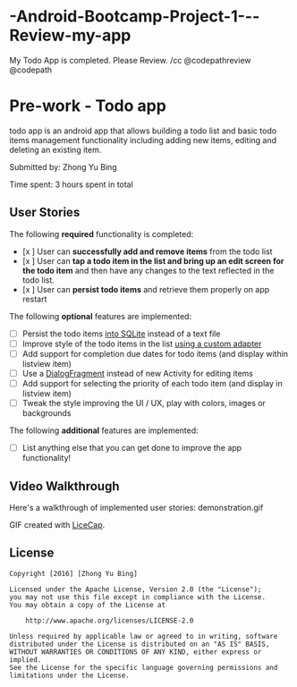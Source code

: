 
# -Android-Bootcamp-Project-1---Review-my-app
My Todo App is completed. Please Review.  /cc @codepathreview @codepath


# Pre-work - Todo app

todo app is an android app that allows building a todo list and basic todo items management functionality including adding new items, editing and deleting an existing item.

Submitted by: Zhong Yu Bing

Time spent: 3 hours spent in total

## User Stories

The following **required** functionality is completed:

* [x ] User can **successfully add and remove items** from the todo list
* [x ] User can **tap a todo item in the list and bring up an edit screen for the todo item** and then have any changes to the text reflected in the todo list.
* [x ] User can **persist todo items** and retrieve them properly on app restart

The following **optional** features are implemented:

* [ ] Persist the todo items [into SQLite](http://guides.codepath.com/android/Persisting-Data-to-the-Device#sqlite) instead of a text file
* [ ] Improve style of the todo items in the list [using a custom adapter](http://guides.codepath.com/android/Using-an-ArrayAdapter-with-ListView)
* [ ] Add support for completion due dates for todo items (and display within listview item)
* [ ] Use a [DialogFragment](http://guides.codepath.com/android/Using-DialogFragment) instead of new Activity for editing items
* [ ] Add support for selecting the priority of each todo item (and display in listview item)
* [ ] Tweak the style improving the UI / UX, play with colors, images or backgrounds

The following **additional** features are implemented:

* [ ] List anything else that you can get done to improve the app functionality!

## Video Walkthrough 

Here's a walkthrough of implemented user stories: demonstration.gif

GIF created with [LiceCap](http://www.cockos.com/licecap/).

## License

    Copyright [2016] [Zhong Yu Bing]

    Licensed under the Apache License, Version 2.0 (the "License");
    you may not use this file except in compliance with the License.
    You may obtain a copy of the License at

        http://www.apache.org/licenses/LICENSE-2.0

    Unless required by applicable law or agreed to in writing, software
    distributed under the License is distributed on an "AS IS" BASIS,
    WITHOUT WARRANTIES OR CONDITIONS OF ANY KIND, either express or implied.
    See the License for the specific language governing permissions and
    limitations under the License.
